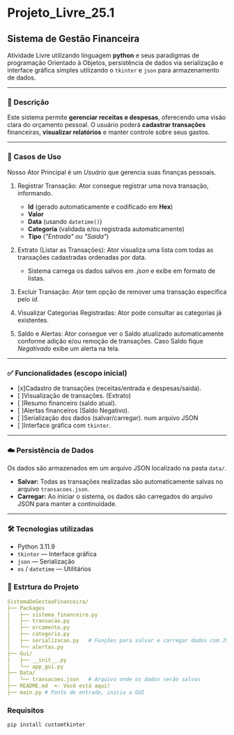# Projeto_Livre_25.1

## Sistema de Gestão Financeira
Atividade Livre utilizando linguagem **python** e seus paradigmas de programação Orientado à Objetos, persistência de dados via serialização e interface gráfica simples utilizando o `tkinter` e `json` para armazenamento de dados.

---
### 📌 Descrição
Este sistema permite **gerenciar receitas e despesas**, oferecendo uma visão clara do orçamento pessoal. O usuário poderá **cadastrar transações** financeiras, **visualizar relatórios** e manter controle sobre seus gastos.

---
### 🎴 Casos de Uso
 Nosso Ator Principal é um *Usuário* que gerencia suas finanças pessoais.
 1. Registrar Transação: Ator consegue registrar uma nova transação, informando.
    - **Id** (gerado automaticamente e codificado em **Hex**)
    - **Valor**
    - **Data** (usando `datetime()`)
    - **Categoria** (validada e/ou registrada automaticamente)
    - **Tipo** (*"Entrada" ou "Saida"*)

2. Extrato (Listar as Transações): Ator visualiza uma lista com todas as transações cadastradas ordenadas por data.
    - Sistema carrega os dados salvos em *.json* e exibe em formato de listas.

3. Excluir Transação: Ator tem opção de remover uma transação especifica pelo *id*.

4. Visualizar Categorias Registradas: Ator pode consultar as categorias já existentes.
4. Saldo e Alertas: Ator consegue ver o Saldo atualizado automaticamente conforme adição e/ou remoção de transações. Caso Saldo fique *Negativado* exibe um alerta na tela.

---
### ✅ Funcionalidades (escopo inicial)

- [x]Cadastro de transações (receitas/entrada e despesas/saida).
- [ ]Visualização de transações. (Extrato)
- [ ]Resumo financeiro (saldo atual).
- [ ]Alertas financeiros (Saldo Negativo).
- [ ]Serialização dos dados (salvar/carregar). num arquivo JSON
- [ ]Interface gráfica com `tkinter`.

---

### ☁️ Persistência de Dados

Os dados são armazenados em um arquivo JSON localizado na pasta `data/`.

- **Salvar:** Todas as transações realizadas são automaticamente salvas no arquivo `transacoes.json`.
- **Carregar:** Ao iniciar o sistema, os dados são carregados do arquivo JSON para manter a continuidade.

---

### 🛠️ Tecnologias utilizadas

- Python 3.11.9
- `tkinter` — Interface gráfica
- `json` — Serialização
- `os` / `datetime` — Utilitários

### 📂 Estrtura do Projeto
```yaml
SistemaDeGestaoFinanceira/
├── Packages
│   ├── sistema_financeiro.py
│   ├── transacao.py
│   ├── orcamento.py
│   ├── categoria.py
│   ├── serializacao.py   # Funções para salvar e carregar dados com JSON
│   └── alertas.py
├── Gui/
│   ├── __init__.py
│   └── app_gui.py
├── Data/
│   └── transacoes.json   # Arquivo onde os dados serão salvos
├── README.md  <- Você está aqui!
├── main.py # Ponto de entrada, inicia a GUI
```


### Requisitos

```cmd
pip install customtkinter
```
<!--
⚠️ deu ruim
🔧 consertando
⚙️ funcionando
🪛 arrumando
🧻 deu merda
📦 pacotes
📧 email
🔌 se ligar é sorte
💾 salvando
⭐ commit normal
☁️ cloud
>





📦 packages/
Contém as classes principais que modelam a lógica do negócio:

serializacao.py
Contém funções para salvar e carregar os dados do sistema usando JSON.
Funções como salvar_em_json(objeto, arquivo) e carregar_de_json(arquivo) estarão aqui.

transacao.py
Define a classe Transacao e suas subclasses Receita e Despesa.
Cada transação terá atributos como valor, data, categoria e descrição.

orcamento.py
Gerencia o conjunto de transações e calcula totais e saldo.

categoria.py
Registra, verifica e valida categorias.

alertas.py
Implementa a lógica de alertas financeiros, como avisar quando o usuário ultrapassa um limite definido em alguma categoria ou no orçamento total.

🖥️ gui/
Arquivos relacionados à interface gráfica com tkinter:

main_window.py
Define a janela principal da aplicação, que exibirá o resumo financeiro, lista de transações e botões para ações.

adicionar_transacao.py
Tela/formulário para o usuário inserir uma nova transação (receita ou despesa), com campos para valor, categoria, data e descrição.

📁 data/
transacoes.json
Arquivo onde todas as transações serão armazenadas e carregadas em formato JSON.

Arquivos principais fora das pastas:
main.py
Arquivo de entrada do programa. Inicializa a aplicação, carrega dados, e chama a interface gráfica.

README.md
Documentação do projeto.



📂 Sistema de Gestão Financeira
├── packages/
✅ Responsável pela lógica principal do sistema — modelagem das entidades.

__init__.py
Torna packages um pacote Python. Não terá muita lógica, mas possibilita importar facilmente as classes.

transacao.py

Define a classe Transacao (classe base).

Define subclasses como Receita e Despesa usando herança e polimorfismo.

Atributos: valor, data, categoria, descricao.

orcamento.py

Classe Orcamento que compõe várias transações.

Métodos: adicionar, remover e listar transações.

Calcula saldo, total de despesas e total de receitas.

categoria.py

Define classe Categoria.

Pode ter atributos como: nome, limite.

Útil para organizar e agrupar transações por tipo.

alertas.py

Lógica para verificar condições de alerta, como:
➡️ Gastos acima de limite da categoria.
➡️ Orçamento estourado.

Pode implementar Mixins ou classes utilitárias para adicionar esse comportamento.

├── gui/
✅ Interface gráfica com o usuário, usando tkinter.

__init__.py
Marca gui como pacote.

main_window.py

Define a janela principal:
➡️ Resumo do orçamento.
➡️ Lista de transações.
➡️ Botões para adicionar/remover transações.

adicionar_transacao.py

Define a janela/modal para o usuário cadastrar uma nova transação.

Campos: valor, data, categoria, descrição.

├── data/

serializacao.py

Funções para salvar e carregar os dados:
➡️ salvar_em_json(objeto, caminho_arquivo)
➡️ carregar_de_json(caminho_arquivo)

Utiliza o módulo padrão json.

Facilita a persistência de dados.

✅ Armazenamento físico dos dados.

transacoes.json

Arquivo onde ficam salvos todos os dados: receitas, despesas, categorias etc.

Utilizado pelo utils/serializacao.py.

├── README.md
✅ Documentação do projeto, explicando:

Objetivo.

Estrutura.

Como executar.

├── main.py
✅ Arquivo principal do sistema.

Inicializa o programa.

Carrega dados do JSON.

Executa a interface gráfica (gui/main_window.py).

✅ Resumo:
Pasta	Função Principal
packages	Modelagem das classes de domínio (negócio)
utils	Suporte para serialização e utilitários
gui	Interface gráfica com o usuário
data	Persistência de dados em JSON
Arquivos raiz	Documentação e execução (README.md, main.py)



# trocar valuerrror
#while True:
#   valor = input("valor: "))
#   if valor not in (int, float):
#       print("Valor deve ser numérico. Tente novamente.")
#   if (valor <= 0):
#       print("Valor deve ser positivo. Tente novamente.")
#   break
#valor = (int(input("Valor: ")))
#categoria = input("Categoria: ")    
#tipo = input("Tipo: ")

#obj = Transacao(valor, categoria, tipo)
#print(obj)